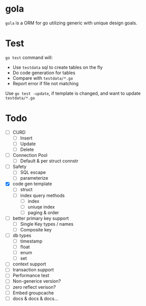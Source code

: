 # gola

`gola` is a ORM for go utilizing generic with unique design goals.

# Test

`go test` command will:

* Use `testdata` sql to create tables on the fly
* Do code generation for tables
* Compare with `testdata/*.go`
* Report error if file not matching

Use `go test -update`, if template is changed, and want to update `testdata/*.go`

# Todo

* [ ] CURD
  * [ ] Insert
  * [ ] Update
  * [ ] Delete
* [ ] Connection Pool
  * [ ] Default & per struct connstr
* [ ] Safety
  * [ ] SQL escape
  * [ ] parameterize
* [X] code gen template
  * [ ] struct
  * [ ] index query methods
    * [ ] index
    * [ ] uniuqe index
    * [ ] paging & order
* [ ] better primary key support
  * [ ] Single Key types / names
  * [ ] Composite key
* [ ] db types
  * [ ] timestamp
  * [ ] float
  * [ ] enum
  * [ ] set
* [ ] context support
* [ ] transaction support
* [ ] Performance test
* [ ] Non-generice version?
* [ ] zero reflect verison?
* [ ] Embed groupcache
* [ ] docs & docs & docs...
